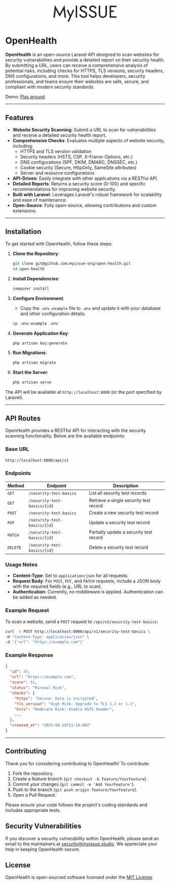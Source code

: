 <p align="center">
  <img width="200" style="max-width: 100%;" src="./public/logo.svg" alt="OpenHealth Logo" />
</p>

# OpenHealth

**OpenHealth** is an open-source Laravel API designed to scan websites for security vulnerabilities and provide a detailed report on their security health. By submitting a URL, users can receive a comprehensive analysis of potential risks, including checks for HTTPS, TLS versions, security headers, DNS configurations, and more. This tool helps developers, security professionals, and teams ensure their websites are safe, secure, and compliant with modern security standards.

Demo: [Play around](https://www.myissue.studio)

---

## Features

-   **Website Security Scanning**: Submit a URL to scan for vulnerabilities and receive a detailed security health report.
-   **Comprehensive Checks**: Evaluates multiple aspects of website security, including:
    -   HTTPS and TLS version validation
    -   Security headers (HSTS, CSP, X-Frame-Options, etc.)
    -   DNS configurations (SPF, DKIM, DMARC, DNSSEC, etc.)
    -   Cookie security (Secure, HttpOnly, SameSite attributes)
    -   Server and resource configurations
-   **API-Driven**: Easily integrate with other applications via a RESTful API.
-   **Detailed Reports**: Returns a security score (0-100) and specific recommendations for improving website security.
-   **Built with Laravel**: Leverages Laravel's robust framework for scalability and ease of maintenance.
-   **Open-Source**: Fully open-source, allowing contributions and custom extensions.

---

## Installation

To get started with OpenHealth, follow these steps:

1. **Clone the Repository**:

    ```bash
    git clone git@github.com:myissue-org/open-health.git
    cd open-health
    ```

2. **Install Dependencies**:

    ```bash
    composer install
    ```

3. **Configure Environment**:

    - Copy the `.env.example` file to `.env` and update it with your database and other configuration details.

    ```bash
    cp .env.example .env
    ```

4. **Generate Application Key**:

    ```bash
    php artisan key:generate
    ```

5. **Run Migrations**:

    ```bash
    php artisan migrate
    ```

6. **Start the Server**:
    ```bash
    php artisan serve
    ```

The API will be available at `http://localhost:8000` (or the port specified by Laravel).

---

## API Routes

OpenHealth provides a RESTful API for interacting with the security scanning functionality. Below are the available endpoints:

### Base URL

`http://localhost:8000/api/v1`

### Endpoints

| Method   | Endpoint                     | Description                             |
| -------- | ---------------------------- | --------------------------------------- |
| `GET`    | `/security-test-basics`      | List all security test records          |
| `GET`    | `/security-test-basics/{id}` | Retrieve a single security test record  |
| `POST`   | `/security-test-basics`      | Create a new security test record       |
| `PUT`    | `/security-test-basics/{id}` | Update a security test record           |
| `PATCH`  | `/security-test-basics/{id}` | Partially update a security test record |
| `DELETE` | `/security-test-basics/{id}` | Delete a security test record           |

### Usage Notes

-   **Content-Type**: Set to `application/json` for all requests.
-   **Request Body**: For `POST`, `PUT`, and `PATCH` requests, include a JSON body with the required fields (e.g., URL to scan).
-   **Authentication**: Currently, no middleware is applied. Authentication can be added as needed.

### Example Request

To scan a website, send a `POST` request to `/api/v1/security-test-basics`:

```bash
curl -X POST http://localhost:8000/api/v1/security-test-basics \
-H "Content-Type: application/json" \
-d '{"url": "https://example.com"}'
```

### Example Response

```json
{
  "id": 45,
  "url": "https://example.com",
  "score": 91,
  "status": "Minimal Risk",
  "checks": {
    "https": "Secure: Data is encrypted",
    "tls_version": "High Risk: Upgrade to TLS 1.2 or 1.3",
    "hsts": "Moderate Risk: Enable HSTS header",
    ...
  },
  "created_at": "2025-08-29T11:19:00Z"
}
```

---

## Contributing

Thank you for considering contributing to OpenHealth! To contribute:

1. Fork the repository.
2. Create a feature branch (`git checkout -b feature/YourFeature`).
3. Commit your changes (`git commit -m 'Add YourFeature'`).
4. Push to the branch (`git push origin feature/YourFeature`).
5. Open a Pull Request.

Please ensure your code follows the project's coding standards and includes appropriate tests.

## Security Vulnerabilities

If you discover a security vulnerability within OpenHealth, please send an email to the maintainers at [security@myissue.studio](mailto:security@myissue.studio). We appreciate your help in keeping OpenHealth secure.

## License

OpenHealth is open-sourced software licensed under the [MIT License](https://opensource.org/licenses/MIT).
